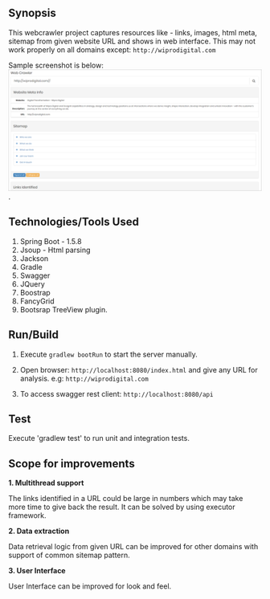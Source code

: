 ## Synopsis

This webcrawler project captures resources like - links, images, html meta, sitemap from given website URL and shows in web interface. 
This may not work properly on all domains except: `http://wiprodigital.com`

Sample screenshot is below: ![web crowler sample](/screenshot.PNG).

## Technologies/Tools Used

1. Spring Boot - 1.5.8
2. Jsoup - Html parsing
3. Jackson
4. Gradle
5. Swagger
6. JQuery
7. Boostrap
8. FancyGrid
9. Bootsrap TreeView plugin.

## Run/Build

1. Execute `gradlew bootRun` to start the server manually.

2. Open browser: `http://localhost:8080/index.html` and give any URL for analysis.
   e.g: `http://wiprodigital.com`

3. To access swagger rest client: `http://localhost:8080/api`

## Test

Execute 'gradlew test' to run unit and integration tests.

## Scope for improvements

**1. Multithread support**

The links identified in a URL could be large in numbers which may take 
more time to give back the result. It can be solved by using executor framework.

**2. Data extraction**

Data retrieval logic from given URL can be improved for other domains with support of common sitemap pattern. 

**3. User Interface**

User Interface can be improved for look and feel.
